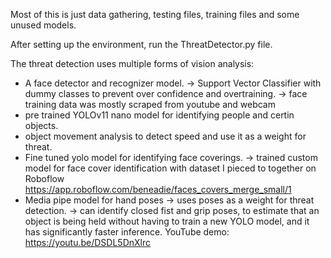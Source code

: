 Most of this is just data gathering, testing files, training files and some unused models.

After setting up the environment, run the ThreatDetector.py file.

The threat detection uses multiple forms of vision analysis:  
  - A face detector and recognizer model.
     -> Support Vector Classifier with dummy classes to prevent over confidence and overtraining.
     -> face training data was mostly scraped from youtube and webcam
  - pre trained YOLOv11 nano model for identifying people and certin objects.
  - object movement analysis to detect speed and use it as a weight for threat.
  - Fine tuned yolo model for identifying face coverings.
     -> trained custom model for face cover identification with dataset I pieced to together on Roboflow <https://app.roboflow.com/beneadie/faces_covers_merge_small/1>
  - Media pipe model for hand poses
     -> uses poses as a weight for threat detection.
     -> can identify closed fist and grip poses, to estimate that an object is being held without having to train a new YOLO model, and it has significantly faster inference.
YouTube demo: https://youtu.be/DSDL5DnXlrc
